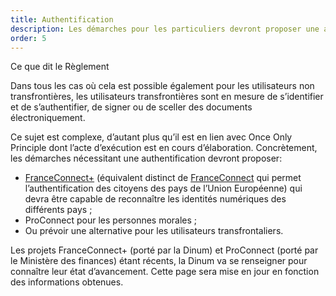 ```yaml
---
title: Authentification
description: Les démarches pour les particuliers devront proposer une authentification avec FranceConnect+, celles pour les entreprises avec ProConnect.
order: 5
---
```


<div class="fr-callout"> 
<p class="fr-callout__title">Ce que dit le Règlement</p> 
<p class="fr-callout__text">Dans tous les cas où cela est possible également pour les utilisateurs non transfrontières, les utilisateurs transfrontières sont en mesure de s’identifier et de s’authentifier, de signer ou de sceller des documents électroniquement.</p> 
</div> 

Ce sujet est complexe, d’autant plus qu’il est en lien avec Once Only Principle dont l’acte d’exécution est en cours d’élaboration. Concrètement, les démarches nécessitant une authentification devront proposer:

* [FranceConnect+](https://franceconnect.gouv.fr/france-connect-plus) (équivalent distinct de [FranceConnect](https://franceconnect.gouv.fr/) qui permet l’authentification des citoyens des pays de l’Union Européenne) qui devra être capable de reconnaître les identités numériques des différents pays ;
* ProConnect pour les personnes morales ;
* Ou prévoir une alternative pour les utilisateurs transfrontaliers.

<div class="fr-highlight">
	<p>Les projets FranceConnect+ (porté par la Dinum) et ProConnect (porté par le Ministère des finances) étant récents, la Dinum va se renseigner pour connaître leur état d’avancement. Cette page sera mise en jour en fonction des informations obtenues.
	</p>
</div>
